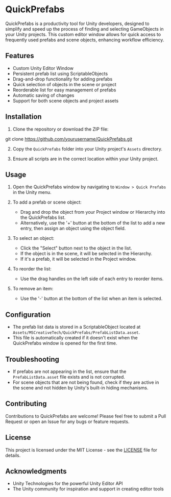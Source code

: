 # QuickPrefabs

QuickPrefabs is a productivity tool for Unity developers, designed to simplify and speed up the process of finding and selecting GameObjects in your Unity projects. This custom editor window allows for quick access to frequently used prefabs and scene objects, enhancing workflow efficiency.

## Features

- Custom Unity Editor Window
- Persistent prefab list using ScriptableObjects
- Drag-and-drop functionality for adding prefabs
- Quick selection of objects in the scene or project
- Reorderable list for easy management of prefabs
- Automatic saving of changes
- Support for both scene objects and project assets

## Installation

1. Clone the repository or download the ZIP file:


git clone https://github.com/yourusername/QuickPrefabs.git




2. Copy the `QuickPrefabs` folder into your Unity project's `Assets` directory.

3. Ensure all scripts are in the correct location within your Unity project.

## Usage

1. Open the QuickPrefabs window by navigating to `Window > Quick Prefabs` in the Unity menu.

2. To add a prefab or scene object:
   - Drag and drop the object from your Project window or Hierarchy into the QuickPrefabs list.
   - Alternatively, use the '+' button at the bottom of the list to add a new entry, then assign an object using the object field.

3. To select an object:
   - Click the "Select" button next to the object in the list.
   - If the object is in the scene, it will be selected in the Hierarchy.
   - If it's a prefab, it will be selected in the Project window.

4. To reorder the list:
   - Use the drag handles on the left side of each entry to reorder items.

5. To remove an item:
   - Use the '-' button at the bottom of the list when an item is selected.

## Configuration

- The prefab list data is stored in a ScriptableObject located at `Assets/MSCreativeTech/QuickPrefabs/PrefabListData.asset`.
- This file is automatically created if it doesn't exist when the QuickPrefabs window is opened for the first time.

## Troubleshooting

- If prefabs are not appearing in the list, ensure that the `PrefabListData.asset` file exists and is not corrupted.
- For scene objects that are not being found, check if they are active in the scene and not hidden by Unity's built-in hiding mechanisms.

## Contributing

Contributions to QuickPrefabs are welcome! Please feel free to submit a Pull Request or open an Issue for any bugs or feature requests.

## License

This project is licensed under the MIT License - see the [LICENSE](LICENSE) file for details.

## Acknowledgments

- Unity Technologies for the powerful Unity Editor API
- The Unity community for inspiration and support in creating editor tools
